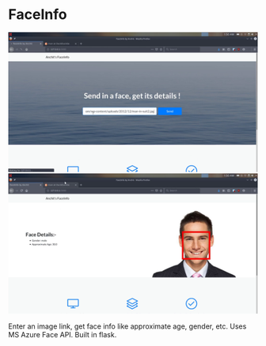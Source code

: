 # FaceInfo

![faceinfo](p1.png)
![faceinfo](p2.png)



Enter an image link, get face info like approximate age, gender, etc. Uses MS Azure Face API. Built in flask.
